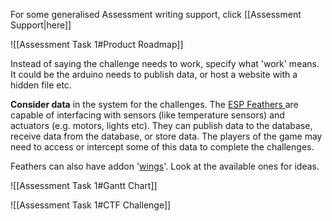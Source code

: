 For some generalised Assessment writing support, click [[Assessment Support|here]]

![[Assessment Task 1#Product Roadmap]]


Instead of saying the challenge needs to work, specify what 'work' means. It could be the arduino needs to publish data, or host a website with a hidden file etc.

**Consider data** in the system for the challenges. The [ESP Feathers ](https://www.adafruit.com/product/3405) are capable of interfacing with sensors (like temperature sensors) and actuators (e.g. motors, lights etc). They can publish data to the database, receive data from the database, or store data. The players of the game may need to access or intercept some of this data to complete the challenges.

Feathers can also have addon '[wings](https://www.adafruit.com/category/943)'. Look at the available ones for ideas.

![[Assessment Task 1#Gantt Chart]]

![[Assessment Task 1#CTF Challenge]]